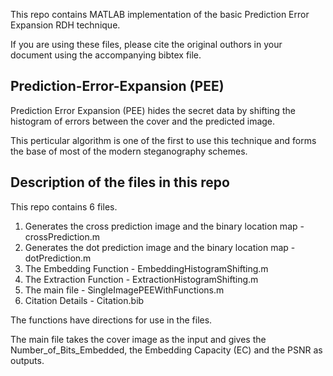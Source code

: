 This repo contains MATLAB implementation of the basic Prediction Error Expansion RDH technique.

If you are using these files, please cite the original outhors in your document using the accompanying bibtex file.

## Prediction-Error-Expansion (PEE)

Prediction Error Expansion (PEE) hides the secret data by shifting the histogram of errors between the cover and the predicted image. 

This perticular algorithm is one of the first to use this technique and forms the base of most of the modern steganography schemes.

## Description of the files in this repo
This repo contains 6 files.
  1. Generates the cross prediction image and the binary location map - crossPrediction.m
  2. Generates the dot prediction image and the binary location map - dotPrediction.m
  3. The Embedding Function - EmbeddingHistogramShifting.m
  4. The Extraction Function - ExtractionHistogramShifting.m
  5. The main file - SingleImagePEEWithFunctions.m
  6. Citation Details - Citation.bib
  
The functions have directions for use in the files. 


The main file takes the cover image as the input and gives the Number_of_Bits_Embedded, the Embedding Capacity (EC) and the PSNR as outputs. 
